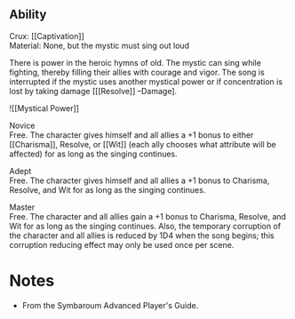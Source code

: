 ## Ability
Crux: [[Captivation]]<br>Material: None, but the mystic must sing out loud

There is power in the heroic hymns of old. The mystic can sing while fighting, thereby filling their allies with courage and vigor. The song is interrupted if the mystic uses another mystical power or if concentration is lost by taking damage \[[[Resolve]] –Damage\].

![[Mystical Power]]

Novice<br>Free. The character gives himself and all allies a +1 bonus to either [[Charisma]], Resolve, or [[Wit]] (each ally chooses what attribute will be affected) for as long as the singing continues.

Adept<br>Free. The character gives himself and all allies a +1 bonus to Charisma, Resolve, and Wit for as long as the singing continues.

Master<br>Free. The character and all allies gain a +1 bonus to Charisma, Resolve, and Wit for as long as the singing continues. Also, the temporary corruption of the character and all allies is reduced by 1D4 when the song begins; this corruption reducing effect may only be used once per scene.
# Notes
* From the Symbaroum Advanced Player's Guide.